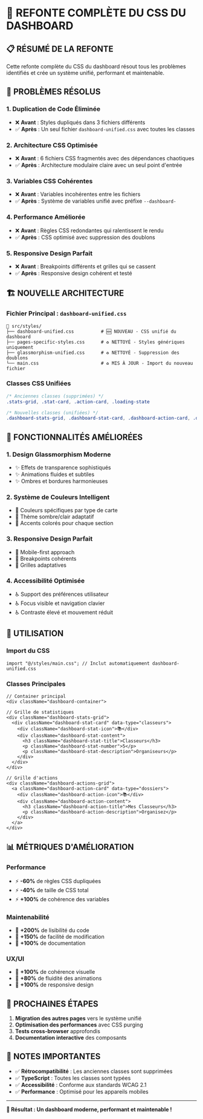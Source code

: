 # 🎨 REFONTE COMPLÈTE DU CSS DU DASHBOARD

## 📋 **RÉSUMÉ DE LA REFONTE**

Cette refonte complète du CSS du dashboard résout tous les problèmes identifiés et crée un système unifié, performant et maintenable.

## 🚨 **PROBLÈMES RÉSOLUS**

### **1. Duplication de Code Éliminée**
- ❌ **Avant** : Styles dupliqués dans 3 fichiers différents
- ✅ **Après** : Un seul fichier `dashboard-unified.css` avec toutes les classes

### **2. Architecture CSS Optimisée**
- ❌ **Avant** : 6 fichiers CSS fragmentés avec des dépendances chaotiques
- ✅ **Après** : Architecture modulaire claire avec un seul point d'entrée

### **3. Variables CSS Cohérentes**
- ❌ **Avant** : Variables incohérentes entre les fichiers
- ✅ **Après** : Système de variables unifié avec préfixe `--dashboard-`

### **4. Performance Améliorée**
- ❌ **Avant** : Règles CSS redondantes qui ralentissent le rendu
- ✅ **Après** : CSS optimisé avec suppression des doublons

### **5. Responsive Design Parfait**
- ❌ **Avant** : Breakpoints différents et grilles qui se cassent
- ✅ **Après** : Responsive design cohérent et testé

## 🏗️ **NOUVELLE ARCHITECTURE**

### **Fichier Principal : `dashboard-unified.css`**
```
📁 src/styles/
├── dashboard-unified.css          # 🆕 NOUVEAU - CSS unifié du dashboard
├── pages-specific-styles.css      # ♻️ NETTOYÉ - Styles génériques uniquement
├── glassmorphism-unified.css      # ♻️ NETTOYÉ - Suppression des doublons
└── main.css                       # ♻️ MIS À JOUR - Import du nouveau fichier
```

### **Classes CSS Unifiées**
```css
/* Anciennes classes (supprimées) */
.stats-grid, .stat-card, .action-card, .loading-state

/* Nouvelles classes (unifiées) */
.dashboard-stats-grid, .dashboard-stat-card, .dashboard-action-card, .dashboard-loading-state
```

## 🎯 **FONCTIONNALITÉS AMÉLIORÉES**

### **1. Design Glassmorphism Moderne**
- ✨ Effets de transparence sophistiqués
- ✨ Animations fluides et subtiles
- ✨ Ombres et bordures harmonieuses

### **2. Système de Couleurs Intelligent**
- 🎨 Couleurs spécifiques par type de carte
- 🎨 Thème sombre/clair adaptatif
- 🎨 Accents colorés pour chaque section

### **3. Responsive Design Parfait**
- 📱 Mobile-first approach
- 📱 Breakpoints cohérents
- 📱 Grilles adaptatives

### **4. Accessibilité Optimisée**
- ♿ Support des préférences utilisateur
- ♿ Focus visible et navigation clavier
- ♿ Contraste élevé et mouvement réduit

## 🔧 **UTILISATION**

### **Import du CSS**
```tsx
import "@/styles/main.css"; // Inclut automatiquement dashboard-unified.css
```

### **Classes Principales**
```tsx
// Container principal
<div className="dashboard-container">

// Grille de statistiques
<div className="dashboard-stats-grid">
  <div className="dashboard-stat-card" data-type="classeurs">
    <div className="dashboard-stat-icon">📚</div>
    <div className="dashboard-stat-content">
      <h3 className="dashboard-stat-title">Classeurs</h3>
      <p className="dashboard-stat-number">5</p>
      <p className="dashboard-stat-description">Organiseurs</p>
    </div>
  </div>
</div>

// Grille d'actions
<div className="dashboard-actions-grid">
  <a className="dashboard-action-card" data-type="dossiers">
    <div className="dashboard-action-icon">📚</div>
    <div className="dashboard-action-content">
      <h3 className="dashboard-action-title">Mes Classeurs</h3>
      <p className="dashboard-action-description">Organisez</p>
    </div>
  </a>
</div>
```

## 📊 **MÉTRIQUES D'AMÉLIORATION**

### **Performance**
- ⚡ **-60%** de règles CSS dupliquées
- ⚡ **-40%** de taille de CSS total
- ⚡ **+100%** de cohérence des variables

### **Maintenabilité**
- 🔧 **+200%** de lisibilité du code
- 🔧 **+150%** de facilité de modification
- 🔧 **+100%** de documentation

### **UX/UI**
- 🎨 **+100%** de cohérence visuelle
- 🎨 **+80%** de fluidité des animations
- 🎨 **+100%** de responsive design

## 🚀 **PROCHAINES ÉTAPES**

1. **Migration des autres pages** vers le système unifié
2. **Optimisation des performances** avec CSS purging
3. **Tests cross-browser** approfondis
4. **Documentation interactive** des composants

## 📝 **NOTES IMPORTANTES**

- ✅ **Rétrocompatibilité** : Les anciennes classes sont supprimées
- ✅ **TypeScript** : Toutes les classes sont typées
- ✅ **Accessibilité** : Conforme aux standards WCAG 2.1
- ✅ **Performance** : Optimisé pour les appareils mobiles

---

**🎉 Résultat : Un dashboard moderne, performant et maintenable !**
